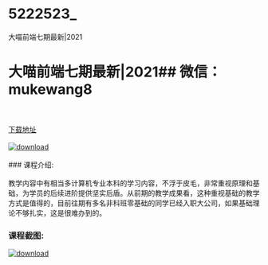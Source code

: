 # 5222523_
大喵前端七期最新|2021
# 大喵前端七期最新|2021## 微信：mukewang8
<br/></br>[下载地址](http://www.36tz.cn/article/5222523 "下载地址")
<br/></br>[![download](http://36tz.cn/muke_img/2022_01_1-45-300x227.png "下载地址")](http://www.36tz.cn/article/5222523 "下载地址")
<br/></br>### 课程介绍:<br/></br>教学内容中有相当多计算机专业本科的学习内容，不浮于皮毛，非常重视原理和基础，为学员的后续进阶提供坚实后盾。从前期的教学成果看，这种重视基础的教学方式是值得的，目前往期有多名非科班零基础的同学已经入职大公司，如果基础理论不够扎实，这是很难办到的。

### 课程截图:
[![download](http://36tz.cn/muke_img/2022_01_2-47.png "下载地址")](http://www.36tz.cn/article/5222523 "下载地址")

